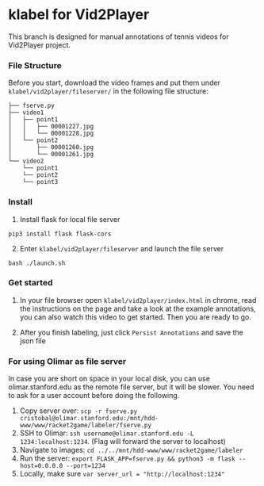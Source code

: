 # klabel for Vid2Player

This branch is designed for manual annotations of tennis videos for Vid2Player project.

### File Structure
Before you start, download the video frames and put them under `klabel/vid2player/fileserver/` in the following file structure:
```
├── fserve.py
├── video1
│   ├── point1
│   │   ├── 00001227.jpg
│   │   └── 00001228.jpg
│   └── point2
│       ├── 00001260.jpg
│       └── 00001261.jpg
└── video2
    └── point1
    └── point2
    └── point3
```

### Install
1. Install flask for local file server
```
pip3 install flask flask-cors
```

2. Enter `klabel/vid2player/fileserver` and launch the file server
```
bash ./launch.sh
```

### Get started

1. In your file browser open `klabel/vid2player/index.html` in chrome, read the instructions on the page and take a look at the example annotations, you can also watch this video to get started. Then you are ready to go.

2. After you finish labeling, just click `Persist Annotations` and save the json file


### For using Olimar as file server 
In case you are short on space in your local disk, you can use olimar.stanford.edu as the remote file server, but it will be slower. You need to ask for a user account before doing the following. 
1. Copy server over: `scp -r fserve.py cristobal@olimar.stanford.edu:/mnt/hdd-www/www/racket2game/labeler/fserve.py`
2. SSH to Olimar: `ssh username@olimar.stanford.edu -L 1234:localhost:1234`. (Flag will forward the server to localhost)
3. Navigate to images: `cd ../../mnt/hdd-www/www/racket2game/labeler`
4. Run the server: `export FLASK_APP=fserve.py && python3 -m flask --host=0.0.0.0 --port=1234`
5. Locally, make sure `var server_url = "http://localhost:1234"`
